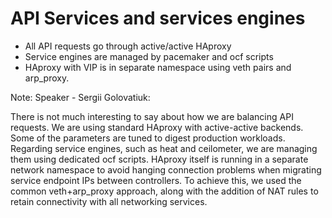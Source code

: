 API Services and services engines
=================================
- All API requests go through active/active HAproxy
- Service engines are managed by pacemaker and ocf scripts
- HAproxy with VIP is in separate namespace using veth pairs and arp_proxy.

Note: Speaker - Sergii Golovatiuk:

There is not much interesting to say about how we are balancing API requests. We are using standard HAproxy with active-active backends. Some of the parameters are tuned to digest production workloads. Regarding service engines, such as heat and ceilometer, we are managing them using dedicated ocf scripts. HAproxy itself is running in a separate network namespace to avoid hanging connection problems when migrating service endpoint IPs between controllers. To achieve this, we used the common veth+arp_proxy approach, along with the addition of NAT rules to retain connectivity with all networking services.
